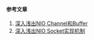 #### 参考文章

1. [深入浅出NIO Channel和Buffer](http://www.jianshu.com/p/052035037297)
2. [深入浅出NIO Socket实现机制](http://www.jianshu.com/p/0d497fe5484a)